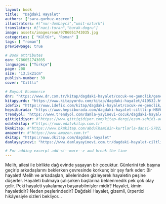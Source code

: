 ```yaml
---
layout: book
title:  "Dağdaki Hayalet"
authors: ["sara-gurbuz-ozeren"]
illustrators: #["nur-dombayci","umit-ozturk"]
translators: #["naci-turan","burak-dogru"]
image: assets/images/ean/9786051743035.jpg
categories: [ "Kültür", "Roman" ]
tags: [ "roman"]
previewpage: true

# Book attributes
ean: 9786051743035
languages: ["Türkçe"]
page: 208
size: "13,5x21cm"
publish-number: 30
cover: "Ciltli"

# Buyout Ecommerce
dnr: "https://www.dr.com.tr/kitap/dagdaki-hayalet/cocuk-ve-genclik/genclik-10-yas/roman-oyku/urunno=0001694021001"
kitapyurdu: "https://www.kitapyurdu.com/kitap/dagdaki-hayalet/419532.html&filter_name=Da%C4%9Fdaki+Hayalet"
idefix: "https://www.idefix.com/kitap/dagdaki-hayalet/cocuk-ve-genclik/genclik-10-yas/roman-oyku/urunno=0001694021001"
hepsiburada: "https://www.hepsiburada.com/dagdaki-hayalet-ciltli-p-HBV000004KHUU"
trendyol: "https://www.trendyol.com/damla-yayinevi-cocuk/dagdaki-hayalet-p-3318144"
gittigidiyor: #"https://www.gittigidiyor.com/kitap-dergi/ezan-sehidi-adnan-menderes_pdp_732728793"
odatvkitap: #"https://www.odatvkitap.com.tr"
bkmkitap: #"https://www.bkmkitap.com/abdulhamidin-kurtlarla-dansi-578226"
amazontr: #"https://www.amazon.com.tr"
dkitap: "https://www.dkitap.com/dagdaki-hayalet"
damlayayinevi: "https://www.damlayayinevi.com.tr/dagdaki-hayalet-ciltli"

# For adding excerpt add <!--more--> and break the line
---
```

Melih, ailesi ile birlikte dağ evinde yaşayan bir çocuktur. Günlerini tek başına geçirip arkadaşlarını beklerken çevresinde korkunç bir şey fark eder: Bir hayalet! Melih ve arkadaşları, ailelerinden gizleyerek hayaletin peşine düşerler.
Hayaleti bulmaya çalışırken başlarına beklenmedik pek çok olay gelir. Peki hayaleti yakalamayı başarabilmişler midir? Hayalet, kimin hayaletidir? Neden peşlerindedir?
Dağdaki Hayalet, gizemli, ürpertici hikâyesiyle sizleri bekliyor...
<!--more--> 